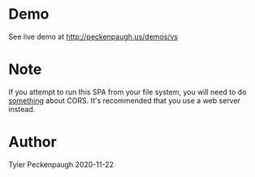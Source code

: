 # Demo

See live demo at http://peckenpaugh.us/demos/vs

# Note

If you attempt to run this SPA from your file system, you will need to do [something](https://chrome.google.com/webstore/detail/allow-cors-access-control/lhobafahddgcelffkeicbaginigeejlf?hl=en) about CORS. It's recommended that you use a web server instead.

# Author
Tyler Peckenpaugh
2020-11-22
